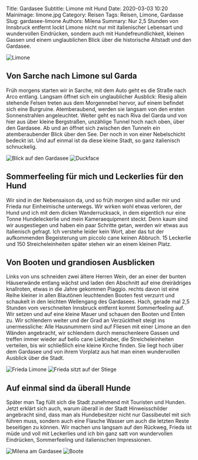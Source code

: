 Title: Gardasee
Subtitle: Limone mit Hund
Date: 2020-03-03 10:20
Mainimage: limone.jpg
Category: Reisen
Tags: Reisen, Limone, Gardasse
Slug: gardasee-limone
Authors: Milena
Summary: Nur 2,5 Stunden von Innsbruck entfernt lockt Limone nicht nur mit italienischer Lebensart und wundervollen Eindrücken, sondern auch mit Hundefreundlichkeit, kleinen Gassen und einem unglaublichen Blick über die historische Altstadt und den Gardasee.


![Limone](/images/gardasee-limone/limone.jpg)


## Von Sarche nach Limone sul Garda

Früh morgens starten wir in Sarche, mit dem Auto geht es die Straße nach Arco entlang. Langsam öffnet sich ein unglaublicher Ausblick: Riesig allein stehende Felsen treten aus dem Morgennebel hervor, auf einem befindet sich eine Burgruine. Atemberaubend, werden sie langsam von den ersten Sonnenstrahlen angeleuchtet. Weiter geht es nach Riva del Garda und von hier aus über kleine Bergstraßen, unzählige Tunnel hoch nach oben, über den Gardasee. Ab und an öffnet sich zwischen den Tunneln ein atemberaubender Blick über den See. Der noch in von einer Nebelschicht bedeckt ist. Und auf einmal ist da diese kleine Stadt, so ganz italienisch schnuckelig. 

![Blick auf den Gardasee](/images/gardasee-limone/limone_gardasee.jpg)
![Duckface](/images/gardasee-limone/duckface.jpg)


## Sommerfeeling für mich und Leckerlies für den Hund

Wir sind in der Nebensaison da, und so früh morgen sind außer mir und Frieda nur Einheimische unterwegs. Wir wirken wohl etwas verloren, der Hund und ich mit dem dicken Wanderrucksack, in dem eigentlich nur eine Tonne Hundeleckerlie und mein Kameraequipment steckt. Denn kaum sind wir ausgestiegen und haben ein paar Schritte getan, werden wir etwas aus italienisch gefragt. Ich verstehe leider kein Wort, aber das tut der aufkommenden Begeisterung um piccolo cane keinen Abbruch. 15 Leckerlie und 150 Streicheleinheiten später stehen wir an einem kleinen Platz.

## Von Booten und grandiosen Ausblicken 

Links von uns schneiden zwei ältere Herren Wein, der an einer der bunten Häuserwände entlang wächst und laden den Abschnitt auf eine dreirädriges knallroten, etwas in die Jahre gekommen Piaggio. rechts davon ist eine Reihe kleiner in allen Blautönen leuchtenden Booten fest verzurrt und schaukelt in den leichten Wellengang des Gardasees. 
Hach, gerade mal 2,5 Stunden vom verschneiten Innsbruck entfernt kommt Sommerfeeling auf. Wir setzen und auf eine kleine Mauer und schauen den Booten und Enten zu. 
Wir schlendern weiter und der Grad an Verzücktheit steigt ins unermessliche: Alle Hausnummern sind auf Fliesen mit einer Limone an den Wänden angebracht, wir schlendern durch menschenleere Gassen und treffen immer wieder auf bello cane Liebhaber, die Streicheleinheiten verteilen, bis wir schließlich eine kleine Kirche finden. Sie liegt hoch über dem Gardasee und von ihrem Vorplatz aus hat man einen wundervollen Ausblick über die Stadt.

![Frieda Limone](/images/gardasee-limone/frieda_limone.jpg)
![Frieda sitzt auf der Stiege](/images/gardasee-limone/frieda_stiege.jpg)

## Auf einmal sind da überall Hunde

Später man Tag füllt sich die Stadt zunehmend mit Touristen und Hunden. Jetzt erklärt sich auch, warum überall in der Stadt Hinweisschilder angebracht sind, dass man als Hundebesitzer nicht nur Gassibeutel mit sich führen muss, sondern auch eine Flasche Wasser um auch die letzten Reste beseitigen zu können. 
Wir machen uns langsam auf den Rückweg, Frieda ist müde und voll mit Leckerlies und ich bin ganz satt von wundervollen Eindrücken, Sommerfeeling und italienischen Impressionen.

![Milena am Gardasee](/images/gardasee-limone/milena_gardasee.jpg)
![Boote](/images/gardasee-limone/gardasee_boote.jpg)